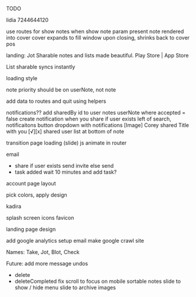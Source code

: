 TODO

lidia
7244644120



use routes for show notes
when show note param present
  note rendered into cover
  cover expands to fill window
  upon closing, shrinks back to cover pos

landing:
  Jot
  Sharable notes and lists made beautiful.
  Play Store | App Store
  
  List
    sharable
    syncs instantly
    

loading style

note priority should be on userNote, not note

add data to routes and quit using helpers

notifications??
  add sharedBy id to user notes
  userNote where accepted = false
  create notification when you share if user exists
  left of search, notificaitons button
  dropdown with notifications
    [Image] Corey shared Title with you [√][x]
shared user list at bottom of note

transition page loading (slide) js animate in router

email
  - share
    if user exists
      send invite
    else
      send
  - task added
    wait 10 minutes and add task?

account page layout

pick colors, apply design

kadira

splash screen
icons
favicon

landing page design

add google analytics
setup email
make google crawl site

Names: Take, Jot, Blot, Check

Future:
add more message undos
  - delete
  - deleteCompleted
fix scroll to focus on mobile
sortable notes
slide to show / hide menu
slide to archive
images